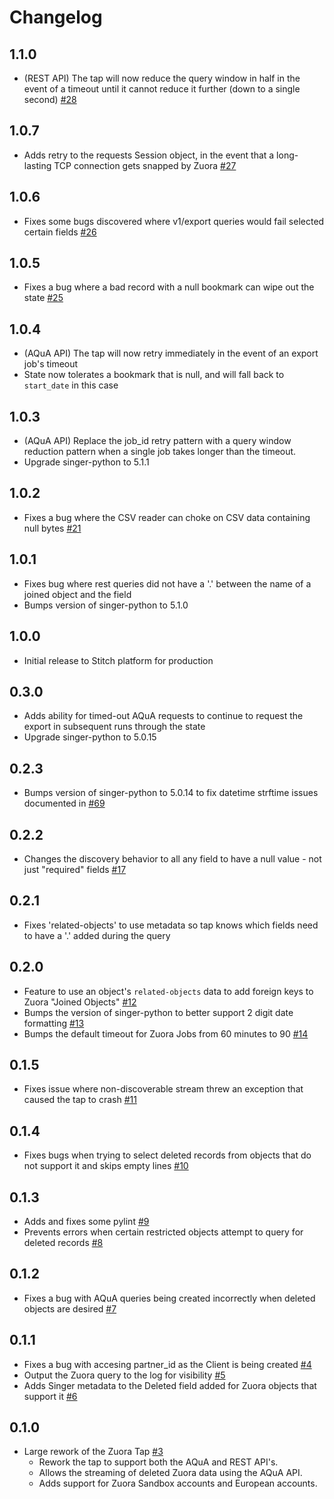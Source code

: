 # Changelog

## 1.1.0
  * (REST API) The tap will now reduce the query window in half in the event of a timeout until it cannot reduce it further (down to a single second) [#28](https://github.com/singer-io/tap-zuora/pull/28)

## 1.0.7
  * Adds retry to the requests Session object, in the event that a long-lasting TCP connection gets snapped by Zuora [#27](https://github.com/singer-io/tap-zuora/pull/27)

## 1.0.6
  * Fixes some bugs discovered where v1/export queries would fail selected certain fields [#26](https://github.com/singer-io/tap-zuora/pull/26)

## 1.0.5
  * Fixes a bug where a bad record with a null bookmark can wipe out the state [#25](https://github.com/singer-io/tap-zuora/pull/25)

## 1.0.4
  * (AQuA API) The tap will now retry immediately in the event of an export job's timeout
  * State now tolerates a bookmark that is null, and will fall back to `start_date` in this case

## 1.0.3
  * (AQuA API) Replace the job_id retry pattern with a query window reduction pattern when a single job takes longer than the timeout.
  * Upgrade singer-python to 5.1.1

## 1.0.2
  * Fixes a bug where the CSV reader can choke on CSV data containing null bytes [#21](https://github.com/singer-io/tap-zuora/pull/21)

## 1.0.1
  * Fixes bug where rest queries did not have a '.' between the name of a joined object and the field
  * Bumps version of singer-python to 5.1.0

## 1.0.0
  * Initial release to Stitch platform for production

## 0.3.0
  * Adds ability for timed-out AQuA requests to continue to request the export in subsequent runs through the state
  * Upgrade singer-python to 5.0.15

## 0.2.3
  * Bumps version of singer-python to 5.0.14 to fix datetime strftime issues documented in [#69](https://github.com/singer-io/singer-python/pull/69)

## 0.2.2
  * Changes the discovery behavior to all any field to have a null value - not just "required" fields [#17](https://github.com/singer-io/tap-zuora/pull/17)

## 0.2.1
 * Fixes 'related-objects' to use metadata so tap knows which fields need to have a '.' added during the query

## 0.2.0
  * Feature to use an object's `related-objects` data to add foreign keys to Zuora "Joined Objects" [#12](https://github.com/singer-io/tap-zuora/pull/12)
  * Bumps the version of singer-python to better support 2 digit date formatting [#13](https://github.com/singer-io/tap-zuora/pull/13)
  * Bumps the default timeout for Zuora Jobs from 60 minutes to 90 [#14](https://github.com/singer-io/tap-zuora/pull/14)

## 0.1.5
  * Fixes issue where non-discoverable stream threw an exception that caused the tap to crash [#11](https://github.com/singer-io/tap-zuora/pull/11)

## 0.1.4
  * Fixes bugs when trying to select deleted records from objects that do not support it and skips empty lines [#10](https://github.com/singer-io/tap-zuora/pull/10)

## 0.1.3
  * Adds and fixes some pylint [#9](https://github.com/singer-io/tap-zuora/pull/9)
  * Prevents errors when certain restricted objects attempt to query for deleted records [#8](https://github.com/singer-io/tap-zuora/pull/8)

## 0.1.2
  * Fixes a bug with AQuA queries being created incorrectly when deleted objects are desired [#7](https://github.com/singer-io/tap-zuora/pull/7)

## 0.1.1
  * Fixes a bug with accesing partner_id as the Client is being created [#4](https://github.com/singer-io/tap-zuora/pull/4)
  * Output the Zuora query to the log for visibility [#5](https://github.com/singer-io/tap-zuora/pull/5)
  * Adds Singer metadata to the Deleted field added for Zuora objects that support it [#6](https://github.com/singer-io/tap-zuora/pull/6)

## 0.1.0
  * Large rework of the Zuora Tap [#3](https://github.com/singer-io/tap-zuora/pull/3)
    * Rework the tap to support both the AQuA and REST API's.
    * Allows the streaming of deleted Zuora data using the AQuA API.
    * Adds support for Zuora Sandbox accounts and European accounts.
